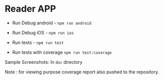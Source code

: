 # Reader APP

* Run Debug android - ```npm run android```
* Run Debug iOS - ```npm run ios```

* Run tests - ```npm run test```
* Run tests with coverage ```npm run test:coverage```

Sample Screenshots: In `doc` directory

Note : for viewing purpose coverage report also pushed to the repository.